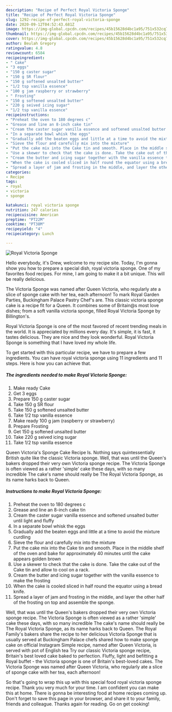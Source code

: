 ```yaml
---
description: "Recipe of Perfect Royal Victoria Sponge"
title: "Recipe of Perfect Royal Victoria Sponge"
slug: 1292-recipe-of-perfect-royal-victoria-sponge
date: 2020-09-12T04:52:43.681Z
image: https://img-global.cpcdn.com/recipes/45b15628d4bc1a95/751x532cq70/royal-victoria-sponge-recipe-main-photo.jpg
thumbnail: https://img-global.cpcdn.com/recipes/45b15628d4bc1a95/751x532cq70/royal-victoria-sponge-recipe-main-photo.jpg
cover: https://img-global.cpcdn.com/recipes/45b15628d4bc1a95/751x532cq70/royal-victoria-sponge-recipe-main-photo.jpg
author: Beulah Gregory
ratingvalue: 4.8
reviewcount: 6584
recipeingredient:
- " Cake"
- "3 eggs"
- "150 g caster sugar"
- "150 g SR flour"
- "150 g softened unsalted butter"
- "1/2 tsp vanilla essence"
- "100 g jam raspberry or strawberry"
- " Frosting"
- "150 g softened unsalted butter"
- "220 g seived icing sugar"
- "1/2 tsp vanilla essence"
recipeinstructions:
- "Preheat the oven to 180 degrees c"
- "Grease and line an 8-inch cake tin"
- "Cream the caster sugar vanilla essence and softened unsalted butter until light and fluffy"
- "In a separate bowl whisk the eggs"
- "Gradually add the beaten eggs and little at a time to avoid the mixture curdling"
- "Sieve the flour and carefully mix into the mixture"
- "Put the cake mix into the Cake tin and smooth. Place in the middle shelf of the oven and bake for approximately 40 minutes until the cake appears golden brown"
- "Use a skewer to check that the cake is done. Take the cake out of the Cake tin and allow to cool on a rack."
- "Cream the butter and icing sugar together with the vanilla essence to make the frosting"
- "When the cake is cooled sliced in half round the equator using a bread knife."
- "Spread a layer of jam and frosting in the middle, and layer the other half of the frosting on top and assemble the sponge."
categories:
- Recipe
tags:
- royal
- victoria
- sponge

katakunci: royal victoria sponge 
nutrition: 247 calories
recipecuisine: American
preptime: "PT22M"
cooktime: "PT38M"
recipeyield: "4"
recipecategory: Lunch

---
```



![Royal Victoria Sponge](https://img-global.cpcdn.com/recipes/45b15628d4bc1a95/751x532cq70/royal-victoria-sponge-recipe-main-photo.jpg)

Hello everybody, it's Drew, welcome to my recipe site. Today, I'm gonna show you how to prepare a special dish, royal victoria sponge. One of my favorites food recipes. For mine, I am going to make it a bit unique. This will be really delicious.

The Victoria Sponge was named after Queen Victoria, who regularly ate a slice of sponge cake with her tea, each afternoon! To mark Royal Garden Parties, Buckingham Palace Pastry Chef&#39;s are. This classic victoria sponge cake is a recipe fit for a Queen. It combines some of Britain@s most love dishes; from a soft vanilla victoria sponge, filled Royal Victoria Sponge by Billington&#39;s.

Royal Victoria Sponge is one of the most favored of recent trending meals in the world. It is appreciated by millions every day. It's simple, it is fast, it tastes delicious. They are nice and they look wonderful. Royal Victoria Sponge is something that I have loved my whole life.


To get started with this particular recipe, we have to prepare a few ingredients. You can have royal victoria sponge using 11 ingredients and 11 steps. Here is how you can achieve that.

<!--inarticleads1-->

##### The ingredients needed to make Royal Victoria Sponge:

1. Make ready  Cake
1. Get 3 eggs
1. Prepare 150 g caster sugar
1. Take 150 g SR flour
1. Take 150 g softened unsalted butter
1. Take 1/2 tsp vanilla essence
1. Make ready 100 g jam (raspberry or strawberry)
1. Prepare  Frosting
1. Get 150 g softened unsalted butter
1. Take 220 g seived icing sugar
1. Take 1/2 tsp vanilla essence


Queen Victoria&#39;s Sponge Cake Recipe Is. Nothing says quintessentially British quite like the classic Victoria sponge. Well, that was until the Queen&#39;s bakers dropped their very own Victoria sponge recipe. The Victoria Sponge is often viewed as a rather &#39;simple&#39; cake these days, with so many incredible The cake&#39;s name should really be The Royal Victoria Sponge, as its name harks back to Queen. 

<!--inarticleads2-->

##### Instructions to make Royal Victoria Sponge:

1. Preheat the oven to 180 degrees c
1. Grease and line an 8-inch cake tin
1. Cream the caster sugar vanilla essence and softened unsalted butter until light and fluffy
1. In a separate bowl whisk the eggs
1. Gradually add the beaten eggs and little at a time to avoid the mixture curdling
1. Sieve the flour and carefully mix into the mixture
1. Put the cake mix into the Cake tin and smooth. Place in the middle shelf of the oven and bake for approximately 40 minutes until the cake appears golden brown
1. Use a skewer to check that the cake is done. Take the cake out of the Cake tin and allow to cool on a rack.
1. Cream the butter and icing sugar together with the vanilla essence to make the frosting
1. When the cake is cooled sliced in half round the equator using a bread knife.
1. Spread a layer of jam and frosting in the middle, and layer the other half of the frosting on top and assemble the sponge.


Well, that was until the Queen&#39;s bakers dropped their very own Victoria sponge recipe. The Victoria Sponge is often viewed as a rather &#39;simple&#39; cake these days, with so many incredible The cake&#39;s name should really be The Royal Victoria Sponge, as its name harks back to Queen. The Royal Family&#39;s bakers share the recipe to her delicious Victoria Sponge that is usually served at Buckingham Palace chefs shared how to make sponge cake on official Instagram Simple recipe, named after Queen Victoria, is served with pot of English tea Try our classic Victoria sponge recipe, Britain&#39;s best loved cake baked to perfection. Fluffy, light and befitting a Royal buffet - the Victoria sponge is one of Britain&#39;s best-loved cakes. The Victoria Sponge was named after Queen Victoria, who regularly ate a slice of sponge cake with her tea, each afternoon! 

So that's going to wrap this up with this special food royal victoria sponge recipe. Thank you very much for your time. I am confident you can make this at home. There is gonna be interesting food at home recipes coming up. Don't forget to save this page in your browser, and share it to your family, friends and colleague. Thanks again for reading. Go on get cooking!
